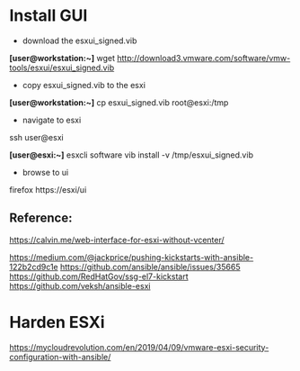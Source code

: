 

# Install GUI

 - download the esxui_signed.vib

**[user@workstation:~]** wget http://download3.vmware.com/software/vmw-tools/esxui/esxui_signed.vib

 - copy esxui_signed.vib to the esxi 

**[user@workstation:~]** cp esxui_signed.vib root@esxi:/tmp

 - navigate to esxi

ssh user@esxi

**[user@esxi:~]** esxcli software vib install -v /tmp/esxui_signed.vib

 - browse to ui

firefox https://esxi/ui

## Reference:

https://calvin.me/web-interface-for-esxi-without-vcenter/


https://medium.com/@jackprice/pushing-kickstarts-with-ansible-122b2cd9c1e
https://github.com/ansible/ansible/issues/35665
https://github.com/RedHatGov/ssg-el7-kickstart
https://github.com/veksh/ansible-esxi
# Harden ESXi
https://mycloudrevolution.com/en/2019/04/09/vmware-esxi-security-configuration-with-ansible/

